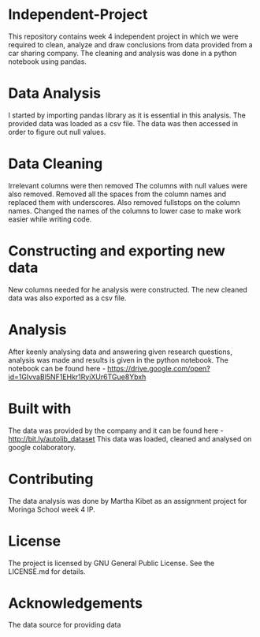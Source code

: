 # Independent-Project
This repository contains week 4 independent project in which we were required to clean, analyze and draw conclusions from data provided from a car sharing company. The cleaning and analysis was done in a python notebook using pandas.
# Data Analysis
I started by importing pandas library as it is essential in this analysis.
The provided data was loaded as a csv file.
The data was then accessed in order to figure out null values.
# Data Cleaning
Irrelevant columns were then removed
The columns with null values were also removed.
Removed all the spaces from the column names and replaced them with underscores. Also removed fullstops on the column names.
Changed the names of the columns to lower case to make work easier while writing code.
# Constructing and exporting new data
New columns needed for he analysis were constructed.
The new cleaned data was also exported as a csv file.
# Analysis
After keenly analysing data and answering given research questions, analysis was made and results is given in the python notebook. The notebook can be found here - https://drive.google.com/open?id=1GIvvaBl5NF1EHkr1RyiXUr6TGue8Ybxh
# Built with
The data was provided by the company and it can be found here - http://bit.ly/autolib_dataset
This data was loaded, cleaned and analysed on google colaboratory.
# Contributing
The data analysis was done by Martha Kibet as an assignment project for Moringa School week 4 IP.
# License
The project is licensed by GNU General Public License. See the LICENSE.md for details.
# Acknowledgements
The data source for providing data
